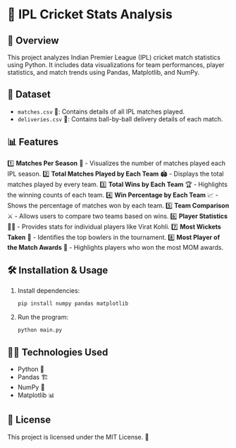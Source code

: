 # 🏏 IPL Cricket Stats Analysis

## 📌 Overview
This project analyzes Indian Premier League (IPL) cricket match statistics using Python. It includes data visualizations for team performances, player statistics, and match trends using Pandas, Matplotlib, and NumPy.

## 📂 Dataset
- `matches.csv` 📄: Contains details of all IPL matches played.
- `deliveries.csv` 📄: Contains ball-by-ball delivery details of each match.

## 📊 Features
1️⃣ **Matches Per Season** 📅 - Visualizes the number of matches played each IPL season.
2️⃣ **Total Matches Played by Each Team** 🏟️ - Displays the total matches played by every team.
3️⃣ **Total Wins by Each Team** 🏆 - Highlights the winning counts of each team.
4️⃣ **Win Percentage by Each Team** 📈 - Shows the percentage of matches won by each team. 
5️⃣ **Team Comparison** ⚔️ - Allows users to compare two teams based on wins.
6️⃣ **Player Statistics** 👨‍🏏 - Provides stats for individual players like Virat Kohli.
7️⃣ **Most Wickets Taken** 🎯 - Identifies the top bowlers in the tournament.
8️⃣ **Most Player of the Match Awards** 🏅 - Highlights players who won the most MOM awards.

## 🛠️ Installation & Usage
1. Install dependencies:
   ```sh
   pip install numpy pandas matplotlib
   ```
2. Run the program:
   ```sh
   python main.py
   ```

## 👨‍💻 Technologies Used
- Python 🐍
- Pandas 🏗️
- NumPy 🔢
- Matplotlib 📊

## 📜 License
This project is licensed under the MIT License. 📄



